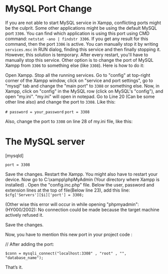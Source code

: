 # MySQL Port Change

If you are not able to start MySQL service in Xampp, conflicting ports might be the culprit. Some other applications might be using the default MySQL port `3306`. You can find which application is using this port using CMD command: `netstat -ano | findstr 3306`. If you get any result for this command, then the port `3306` is active. You can manually stop it by writing `services.msc` in RUN dialog, finding this service and then finally stopping it. However, this solution is temporary. After every restart, you'll have to manually stop this service. Other option is to change the port of MySQL Xampp from `3306` to something else (like `3308`). Here is how to do it:

Open Xampp.
Stop all the running services.
Go to "config" at top-right corner of the Xampp window, click on "service and port settings", go to "mysql" tab and change the "main port" to `3308` or something else.
Now, in Xampp, click on "config" in the MySQL row (click on MySQL's "config"), and open "my.ini".
"my.ini" will open in notepad. Go to Line 20 (Can be some other line also) and change the port to `3308`. Like this:

`# password = your_password`
`port = 3308`

Also, change the port to `3308` on line 28 of my.ini file, like this:
# The MySQL server

[mysqld]

`port = 3308`

Save the changes.
Restart the Xampp. You might also have to restart your device.
Now go to C:\xampp\phpMyAdmin (Your directory where Xampp is installed) . Open the "config.inc.php" file.
Below the user, password and extension lines at the top of file(Below line 23), add this line:
`$cfg['Servers'][$i]['port'] = 3308;`

(Other wise this error will occur in while opening "phpmyadmin": (HY000/2002): No connection could be made because the target machine actively refused it.

Save the changes.

Now, you have to mention this new port in your project code :

// After adding the port:

`$conn = mysqli_connect("localhost:3308" , "root" , "", "database_name");`

That’s it.

